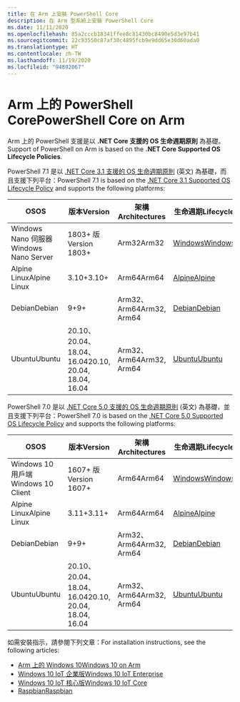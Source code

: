 ```yaml
---
title: 在 Arm 上安裝 PowerShell Core
description: 在 Arm 型系統上安裝 PowerShell Core
ms.date: 11/11/2020
ms.openlocfilehash: 85a2cccb18341ffee8c81430bc8490e5d3e97b41
ms.sourcegitcommit: 22c93550c87af30c4895fcb9e9dd65e30d60ada0
ms.translationtype: HT
ms.contentlocale: zh-TW
ms.lasthandoff: 11/19/2020
ms.locfileid: "94892067"
---
```

# <a name="powershell-core-on-arm"></a><span data-ttu-id="6095c-103">Arm 上的 PowerShell Core</span><span class="sxs-lookup"><span data-stu-id="6095c-103">PowerShell Core on Arm</span></span>

<span data-ttu-id="6095c-104">Arm 上的 PowerShell 支援是以 **.NET Core 支援的 OS 生命週期原則** 為基礎。</span><span class="sxs-lookup"><span data-stu-id="6095c-104">Support of PowerShell on Arm is based on the **.NET Core Supported OS Lifecycle Policies**.</span></span>

<span data-ttu-id="6095c-105">PowerShell 7.1 是以 [.NET Core 3.1 支援的 OS 生命週期原則](https://github.com/dotnet/core/blob/master/release-notes/3.1/3.1-supported-os.md) \(英文\) 為基礎，而且支援下列平台：</span><span class="sxs-lookup"><span data-stu-id="6095c-105">PowerShell 7.1 is based on the [.NET Core 3.1 Supported OS Lifecycle Policy](https://github.com/dotnet/core/blob/master/release-notes/3.1/3.1-supported-os.md) and supports the following platforms:</span></span>

|         <span data-ttu-id="6095c-106">OS</span><span class="sxs-lookup"><span data-stu-id="6095c-106">OS</span></span>          |          <span data-ttu-id="6095c-107">版本</span><span class="sxs-lookup"><span data-stu-id="6095c-107">Version</span></span>           | <span data-ttu-id="6095c-108">架構</span><span class="sxs-lookup"><span data-stu-id="6095c-108">Architectures</span></span> |          <span data-ttu-id="6095c-109">生命週期</span><span class="sxs-lookup"><span data-stu-id="6095c-109">Lifecycle</span></span>           |
| ------------------- | -------------------------- | ------------- | ---------------------------- |
| <span data-ttu-id="6095c-110">Windows Nano 伺服器</span><span class="sxs-lookup"><span data-stu-id="6095c-110">Windows Nano Server</span></span> | <span data-ttu-id="6095c-111">1803+ 版</span><span class="sxs-lookup"><span data-stu-id="6095c-111">Version 1803+</span></span>              | <span data-ttu-id="6095c-112">Arm32</span><span class="sxs-lookup"><span data-stu-id="6095c-112">Arm32</span></span>         | <span data-ttu-id="6095c-113">[Windows][Windows-lifecycle]</span><span class="sxs-lookup"><span data-stu-id="6095c-113">[Windows][Windows-lifecycle]</span></span> |
| <span data-ttu-id="6095c-114">Alpine Linux</span><span class="sxs-lookup"><span data-stu-id="6095c-114">Alpine Linux</span></span>        | <span data-ttu-id="6095c-115">3.10+</span><span class="sxs-lookup"><span data-stu-id="6095c-115">3.10+</span></span>                      | <span data-ttu-id="6095c-116">Arm64</span><span class="sxs-lookup"><span data-stu-id="6095c-116">Arm64</span></span>         | <span data-ttu-id="6095c-117">[Alpine][Alpine-lifecycle]</span><span class="sxs-lookup"><span data-stu-id="6095c-117">[Alpine][Alpine-lifecycle]</span></span>   |
| <span data-ttu-id="6095c-118">Debian</span><span class="sxs-lookup"><span data-stu-id="6095c-118">Debian</span></span>              | <span data-ttu-id="6095c-119">9+</span><span class="sxs-lookup"><span data-stu-id="6095c-119">9+</span></span>                         | <span data-ttu-id="6095c-120">Arm32、Arm64</span><span class="sxs-lookup"><span data-stu-id="6095c-120">Arm32, Arm64</span></span>  | <span data-ttu-id="6095c-121">[Debian][Debian-lifecycle]</span><span class="sxs-lookup"><span data-stu-id="6095c-121">[Debian][Debian-lifecycle]</span></span>   |
| <span data-ttu-id="6095c-122">Ubuntu</span><span class="sxs-lookup"><span data-stu-id="6095c-122">Ubuntu</span></span>              | <span data-ttu-id="6095c-123">20.10、20.04、18.04、16.04</span><span class="sxs-lookup"><span data-stu-id="6095c-123">20.10, 20.04, 18.04, 16.04</span></span> | <span data-ttu-id="6095c-124">Arm32、Arm64</span><span class="sxs-lookup"><span data-stu-id="6095c-124">Arm32, Arm64</span></span>  | <span data-ttu-id="6095c-125">[Ubuntu][Ubuntu-lifecycle]</span><span class="sxs-lookup"><span data-stu-id="6095c-125">[Ubuntu][Ubuntu-lifecycle]</span></span>   |

<span data-ttu-id="6095c-126">PowerShell 7.0 是以 [.NET Core 5.0 支援的 OS 生命週期原則](https://github.com/dotnet/core/blob/master/release-notes/5.0/5.0-supported-os.md) \(英文\) 為基礎，並且支援下列平台：</span><span class="sxs-lookup"><span data-stu-id="6095c-126">PowerShell 7.0 is based on the [.NET Core 5.0 Supported OS Lifecycle Policy](https://github.com/dotnet/core/blob/master/release-notes/5.0/5.0-supported-os.md) and supports the following platforms:</span></span>

|        <span data-ttu-id="6095c-127">OS</span><span class="sxs-lookup"><span data-stu-id="6095c-127">OS</span></span>         |          <span data-ttu-id="6095c-128">版本</span><span class="sxs-lookup"><span data-stu-id="6095c-128">Version</span></span>           | <span data-ttu-id="6095c-129">架構</span><span class="sxs-lookup"><span data-stu-id="6095c-129">Architectures</span></span> |          <span data-ttu-id="6095c-130">生命週期</span><span class="sxs-lookup"><span data-stu-id="6095c-130">Lifecycle</span></span>           |
| ----------------- | -------------------------- | ------------- | ---------------------------- |
| <span data-ttu-id="6095c-131">Windows 10 用戶端</span><span class="sxs-lookup"><span data-stu-id="6095c-131">Windows 10 Client</span></span> | <span data-ttu-id="6095c-132">1607+ 版</span><span class="sxs-lookup"><span data-stu-id="6095c-132">Version 1607+</span></span>              | <span data-ttu-id="6095c-133">Arm64</span><span class="sxs-lookup"><span data-stu-id="6095c-133">Arm64</span></span>         | <span data-ttu-id="6095c-134">[Windows][Windows-lifecycle]</span><span class="sxs-lookup"><span data-stu-id="6095c-134">[Windows][Windows-lifecycle]</span></span> |
| <span data-ttu-id="6095c-135">Alpine Linux</span><span class="sxs-lookup"><span data-stu-id="6095c-135">Alpine Linux</span></span>      | <span data-ttu-id="6095c-136">3.11+</span><span class="sxs-lookup"><span data-stu-id="6095c-136">3.11+</span></span>                      | <span data-ttu-id="6095c-137">Arm64</span><span class="sxs-lookup"><span data-stu-id="6095c-137">Arm64</span></span>         | <span data-ttu-id="6095c-138">[Alpine][Alpine-lifecycle]</span><span class="sxs-lookup"><span data-stu-id="6095c-138">[Alpine][Alpine-lifecycle]</span></span>   |
| <span data-ttu-id="6095c-139">Debian</span><span class="sxs-lookup"><span data-stu-id="6095c-139">Debian</span></span>            | <span data-ttu-id="6095c-140">9+</span><span class="sxs-lookup"><span data-stu-id="6095c-140">9+</span></span>                         | <span data-ttu-id="6095c-141">Arm32、Arm64</span><span class="sxs-lookup"><span data-stu-id="6095c-141">Arm32, Arm64</span></span>  | <span data-ttu-id="6095c-142">[Debian][Debian-lifecycle]</span><span class="sxs-lookup"><span data-stu-id="6095c-142">[Debian][Debian-lifecycle]</span></span>   |
| <span data-ttu-id="6095c-143">Ubuntu</span><span class="sxs-lookup"><span data-stu-id="6095c-143">Ubuntu</span></span>            | <span data-ttu-id="6095c-144">20.10、20.04、18.04、16.04</span><span class="sxs-lookup"><span data-stu-id="6095c-144">20.10, 20.04, 18.04, 16.04</span></span> | <span data-ttu-id="6095c-145">Arm32、Arm64</span><span class="sxs-lookup"><span data-stu-id="6095c-145">Arm32, Arm64</span></span>  | <span data-ttu-id="6095c-146">[Ubuntu][Ubuntu-lifecycle]</span><span class="sxs-lookup"><span data-stu-id="6095c-146">[Ubuntu][Ubuntu-lifecycle]</span></span>   |

[Windows-lifecycle]: https://support.microsoft.com/help/13853/windows-lifecycle-fact-sheet
[Alpine-lifecycle]: https://wiki.alpinelinux.org/wiki/Alpine_Linux:Releases
[Debian-lifecycle]: https://wiki.debian.org/DebianReleases
[Ubuntu-lifecycle]: https://wiki.ubuntu.com/Releases

<span data-ttu-id="6095c-147">如需安裝指示，請參閱下列文章：</span><span class="sxs-lookup"><span data-stu-id="6095c-147">For installation instructions, see the following articles:</span></span>

- [<span data-ttu-id="6095c-148">Arm 上的 Windows 10</span><span class="sxs-lookup"><span data-stu-id="6095c-148">Windows 10 on Arm</span></span>](installing-powershell-core-on-windows.md#installing-the-zip-package)
- [<span data-ttu-id="6095c-149">Windows 10 IoT 企業版</span><span class="sxs-lookup"><span data-stu-id="6095c-149">Windows 10 IoT Enterprise</span></span>](installing-powershell-core-on-windows.md#deploying-on-windows-10-iot-enterprise)
- [<span data-ttu-id="6095c-150">Windows 10 IoT 核心版</span><span class="sxs-lookup"><span data-stu-id="6095c-150">Windows 10 IoT Core</span></span>](installing-powershell-core-on-windows.md#deploying-on-windows-10-iot-core)
- [<span data-ttu-id="6095c-151">Raspbian</span><span class="sxs-lookup"><span data-stu-id="6095c-151">Raspbian</span></span>](installing-powershell-core-on-linux.md#raspbian)
